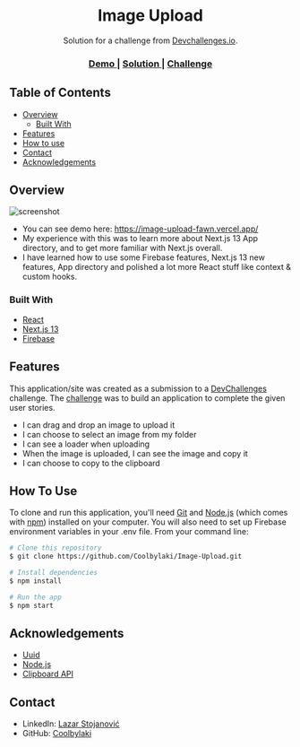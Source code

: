 <!-- Please update value in the {}  -->

<h1 align="center">Image Upload</h1>

<div align="center">
   Solution for a challenge from  <a href="http://devchallenges.io" target="_blank">Devchallenges.io</a>.
</div>

<div align="center">
  <h3>
    <a href="https://image-upload-fawn.vercel.app/">
      Demo
    </a>
    <span> | </span>
    <a href="https://github.com/Coolbylaki/Image-Upload">
      Solution
    </a>
    <span> | </span>
    <a href="https://devchallenges.io/challenges/O2iGT9yBd6xZBrOcVirx">
      Challenge
    </a>
  </h3>
</div>

<!-- TABLE OF CONTENTS -->

## Table of Contents

- [Overview](#overview)
  - [Built With](#built-with)
- [Features](#features)
- [How to use](#how-to-use)
- [Contact](#contact)
- [Acknowledgements](#acknowledgements)

<!-- OVERVIEW -->

## Overview

![screenshot](https://i.ibb.co/X4RzzqX/Screenshot-2023-07-25-051132.png)

- You can see demo here: https://image-upload-fawn.vercel.app/
- My experience with this was to learn more about Next.js 13 App directory, and to get more familiar with Next.js overall.
- I have learned how to use some Firebase features, Next.js 13 new features, App directory and polished a lot more React stuff like context & custom hooks.

### Built With

<!-- This section should list any major frameworks that you built your project using. Here are a few examples.-->

- [React](https://reactjs.org/)
- [Next.js 13](https://nextjs.org/)
- [Firebase](https://firebase.google.com/)

## Features

<!-- List the features of your application or follow the template. Don't share the figma file here :) -->

This application/site was created as a submission to a [DevChallenges](https://devchallenges.io/challenges) challenge. The [challenge](https://devchallenges.io/challenges/O2iGT9yBd6xZBrOcVirx) was to build an application to complete the given user stories.

- I can drag and drop an image to upload it
- I can choose to select an image from my folder
- I can see a loader when uploading
- When the image is uploaded, I can see the image and copy it
- I can choose to copy to the clipboard

## How To Use

<!-- Example: -->

To clone and run this application, you'll need [Git](https://git-scm.com) and [Node.js](https://nodejs.org/en/download/) (which comes with [npm](http://npmjs.com)) installed on your computer. You will also need to set up Firebase environment variables in your .env file. From your command line:

```bash
# Clone this repository
$ git clone https://github.com/Coolbylaki/Image-Upload.git

# Install dependencies
$ npm install

# Run the app
$ npm start
```

## Acknowledgements

<!-- This section should list any articles or add-ons/plugins that helps you to complete the project. This is optional but it will help you in the future. For example -->

- [Uuid](https://www.npmjs.com/package/uuid)
- [Node.js](https://nodejs.org/)
- [Clipboard API](https://developer.mozilla.org/en-US/docs/Web/API/Clipboard_API)

## Contact

- LinkedIn: [Lazar Stojanović](https://www.linkedin.com/in/lazar-stojanovi%C4%871998/)
- GitHub: [Coolbylaki](https://github.com/Coolbylaki)

